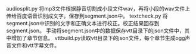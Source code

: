 audiosplit.py 将mp3文件根据静音切割成小段文件wav，再将小段的wav文件上传给百度语音识别成文字。保存到segment.json中。
textcheck.py 将segment.json中识别的文字和正确文本进行校正。校正结果回存到segment.json。
手动将segment.json中的数据保存vtt目录下的json文件中，其中增加了章节信息。
vttbuild.py读取vtt目录下的json文件，每个章节生成ogg声音文件和vtt字幕文件。
 